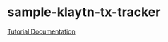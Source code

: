 # sample-klaytn-tx-tracker

[Tutorial Documentation](https://docs.henesis.io/transaction-tracker/tutorial-tx-tracker)
